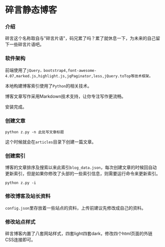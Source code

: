 # 碎言静态博客

### 介绍
碎言这个名称取自与"碎言片语"，码兄累了吗？累了就休息一下，为未来的自己留下一些碎言片语吧。

### 软件架构
前端使用了`jQuery，bootstrap4,font-awesome-4.07,marked.js,highlight.js,jqPaginator,less,jQuery.toTop等技术框架。`

本地构建博客索引使用了`Python`的相关技术。

博客文章写作采用Markdown技术支持，让你专注写作更流畅。

安装完成。

### 创建文章

    python z.py -n 此处写文章标题

这个时候就会在`articles`目录下创建一篇文章。

### 创建索引

博客的文章排序及搜索以来此索引`blog_data.json`，每次创建文章的时候回自动更新索引，但是如果你修改了头部的一些索引信息，则需要运行命令来更新索引。

    python z.py -i

### 修改博客及站长资料

`config.json`里存放着一些站点的资料，上传前建议先修改成自己的资料。

### 修改站点样式

碎言博客内置了八套网站样式，四套light四套dark，修改四个html页面的外链CSS连接即可。



